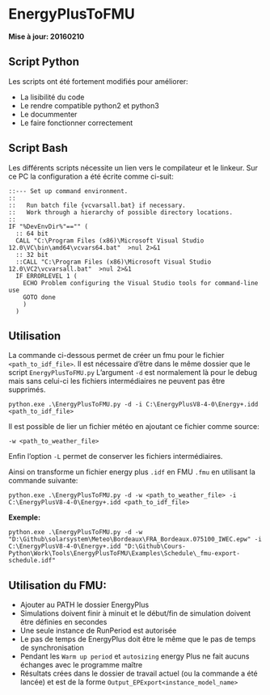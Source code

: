 # EnergyPlusToFMU #

**Mise à jour: 20160210**

## Script Python ##
Les scripts ont été fortement modifiés pour améliorer:

 - La lisibilité du code
 - Le rendre compatible python2 et python3
 - Le docummenter
 - Le faire fonctionner correctement



## Script Bash ##
Les différents scripts nécessite un lien vers le compilateur et le linkeur.
Sur ce PC la configuration a été écrite comme ci-suit:

    ::--- Set up command environment.
    ::
    ::   Run batch file {vcvarsall.bat} if necessary.
    ::   Work through a hierarchy of possible directory locations.
    ::
    IF "%DevEnvDir%"=="" (
      :: 64 bit
      CALL "C:\Program Files (x86)\Microsoft Visual Studio 12.0\VC\bin\amd64\vcvars64.bat"  >nul 2>&1
      :: 32 bit
      ::CALL "C:\Program Files (x86)\Microsoft Visual Studio 12.0\VC2\vcvarsall.bat"  >nul 2>&1
      IF ERRORLEVEL 1 (
        ECHO Problem configuring the Visual Studio tools for command-line use
        GOTO done
        )
      )



## Utilisation ##
La commande ci-dessous permet de créer un fmu pour le fichier `<path_to_idf_file>`.
Il est nécessaire d’être dans le même dossier que le script `EnergyPlusToFMU.py`
L’argument `-d` est normalement là pour le debug mais sans celui-ci les fichiers
intermédiaires ne peuvent pas être supprimés.

    python.exe .\EnergyPlusToFMU.py -d -i C:\EnergyPlusV8-4-0\Energy+.idd <path_to_idf_file>

Il est possible de lier un fichier météo en ajoutant ce fichier comme source:

    -w <path_to_weather_file>

Enfin l’option `-L` permet de conserver les fichiers intermédiaires.

Ainsi on transforme un fichier energy plus `.idf` en FMU `.fmu` en utilisant la commande suivante:

    python.exe .\EnergyPlusToFMU.py -d -w <path_to_weather_file> -i C:\EnergyPlusV8-4-0\Energy+.idd <path_to_idf_file>

**Exemple:**

    python.exe .\EnergyPlusToFMU.py -d -w "D:\Github\solarsystem\Meteo\Bordeaux\FRA_Bordeaux.075100_IWEC.epw" -i C:\EnergyPlusV8-4-0\Energy+.idd "D:\Github\Cours-Python\Work\Tools\EnergyPlusToFMU\Examples\Schedule\_fmu-export-schedule.idf"


## Utilisation du FMU: ##

 - Ajouter au PATH le dossier EnergyPlus
 - Simulations doivent finir à minuit et le début/fin de simulation doivent être définies en secondes
 - Une seule instance de RunPeriod est autorisée
 - Le pas de temps de EnergyPlus doit être le même que le pas de temps de synchronisation
 - Pendant les `Warm up period` et `autosizing` energy Plus ne fait aucuns échanges avec le programme maître
 - Résultats crées dans le dossier de travail actuel (ou la commande a été lancée) et est de la forme `Output_EPExport<instance_model_name>`



